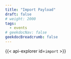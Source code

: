 ```yaml
---
title: "Import Payload"
draft: false
# weight: 2000
tags:
  - events
# geekdocNav: false
geekdocBreadcrumb: false
---
```


{{< api-explorer id=`import` >}}

